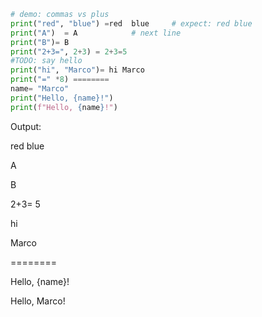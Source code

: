 
```python
# demo: commas vs plus
print("red", "blue") =red  blue     # expect: red blue
print("A")  = A            # next line
print("B")= B
print("2+3=", 2+3) = 2+3=5
#TODO: say hello 
print("hi", "Marco")= hi Marco
print("=" *8) ========
name= "Marco"
print("Hello, {name}!")
print(f"Hello, {name}!")

```

Output:

red  blue 

A 

B

 2+3= 5 

hi

 Marco 

======== 

Hello, {name}! 

Hello, Marco!